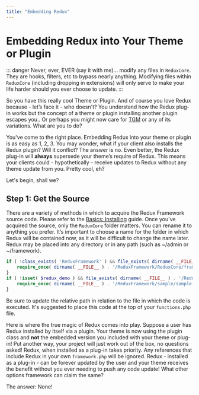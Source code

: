 ```yaml
---
title: "Embedding Redux"
---
```


# Embedding Redux into Your Theme or Plugin

::: danger Never, ever, EVER (say it with me)...
modify any files in `ReduxCore`. They are hooks, filters, etc to bypass nearly anything.
Modifying files within `ReduxCore` (including dropping in extensions) will only serve to make your life harder should you
ever choose to update.
:::

So you have this really cool Theme or Plugin. And of course you love Redux because - let’s face it - who doesn't? You 
understand how the Redux plug-in works but the concept of a theme or plugin installing another plugin escapes you.. Or perhaps
 you might now care for [TGM](http://tgmpluginactivation.com/) or any of its variations. What are you to do?

You've come to the right place. Embedding Redux into your theme or plugin is as easy as 1, 2, 3. You may wonder, 
what if your client also installs the Redux plugin? Will it conflict? The answer is no. Even better, the Redux plug-in will 
**always** supersede your theme’s require of Redux. This means your clients could - hypothetically - receive updates to 
Redux without any theme update from you. Pretty cool, eh?

Let's begin, shall we?
## Step 1: Get the Source
There are a variety of methods in which to acquire the Redux Framework source code. Please refer to the 
[Basics: Installing](../basics/install.md) guide. Once you've acquired the source, only the `ReduxCore` folder matters.
You can rename it to anything you prefer. It’s important to choose a name for the folder in which Redux will be contained 
now, as it will be difficult to change the name later. Redux may be placed into any directory or in any path 
(such as ~/admin or ~/framework).


```php
if ( !class_exists( 'ReduxFramework' ) && file_exists( dirname( __FILE__ ) . '/ReduxFramework/ReduxCore/framework.php' ) ) {
    require_once( dirname( __FILE__ ) . '/ReduxFramework/ReduxCore/framework.php' );
}
if ( !isset( $redux_demo ) && file_exists( dirname( __FILE__ ) . '/ReduxFramework/sample/sample-config.php' ) ) {
    require_once( dirname( __FILE__ ) . '/ReduxFramework/sample/sample-config.php' );
}
```

Be sure to update the relative path in relation to the file in which the code is executed. It's suggested to place this 
code at the top of your `functions.php` file.

Here is where the true magic of Redux comes into play. Suppose a user has Redux installed by itself via a plugin. Your 
theme is now using the plugin class and **not** the embedded version you included with your theme or 
plug-in! Put another way, your project will just work out of the box, no questions asked! Redux, when installed as a 
plug-in takes priority. Any references that include Redux in your own `framework.php` will be ignored. Redux - installed 
as a plug-in - can be forever updated by the user and your theme receives the benefit without you ever needing to push 
any code update! What other options framework can claim the same?

The answer: None!